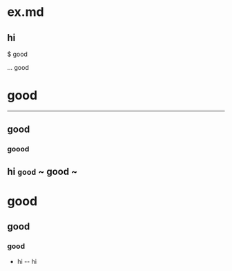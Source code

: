 # ex.md
hi
--
$ good

...
good
# good
------
good
------
### goood

hi
`
good
`
~
good
~
--
# good
## good
### good

- hi
-- hi

